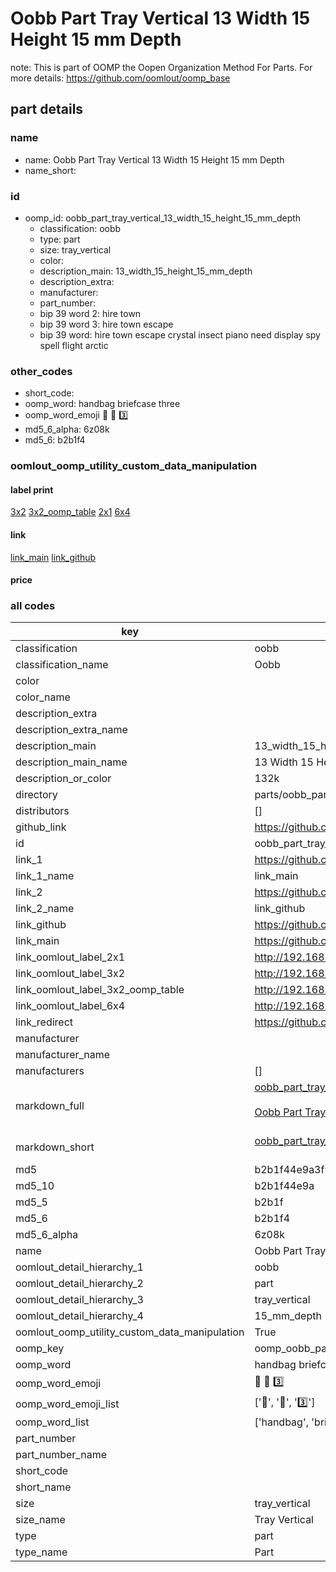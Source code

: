 # Oobb Part Tray Vertical 13 Width 15 Height 15 mm Depth  

note: This is part of OOMP the Oopen Organization Method For Parts. For more details: https://github.com/oomlout/oomp_base

##  part details
  







### name
* name: Oobb Part Tray Vertical 13 Width 15 Height 15 mm Depth
* name_short: 
### id
* oomp_id: oobb_part_tray_vertical_13_width_15_height_15_mm_depth
  * classification: oobb
  * type: part
  * size: tray_vertical
  * color: 
  * description_main: 13_width_15_height_15_mm_depth
  * description_extra: 
  * manufacturer: 
  * part_number: 
  * bip 39 word 2: hire town
  * bip 39 word 3: hire town escape
  * bip 39 word: hire town escape crystal insect piano need display spy spell flight arctic

### other_codes
* short_code: 
* oomp_word: handbag briefcase three
* oomp_word_emoji :handbag: :briefcase: :three:
* md5_6_alpha: 6z08k
* md5_6: b2b1f4






### oomlout_oomp_utility_custom_data_manipulation
#### label print
[3x2](http://192.168.1.245:1112/?label=oomp%206z08k)
[3x2_oomp_table](http://192.168.1.108:1112/?label=oomp%206z08k)
[2x1](http://192.168.1.242:1112/?label=oomp%206z08k)
[6x4](http://192.168.1.55:1112/?label=oomp%206z08k)    

#### link

[link_main](https://github.com/oomlout/oomlout_oomp_version_1_messy/tree/main/parts/oobb_part_tray_vertical_13_width_15_height_15_mm_depth) [link_github](https://github.com/oomlout/oomlout_oomp_version_1_messy/tree/main/parts/oobb_part_tray_vertical_13_width_15_height_15_mm_depth)                             

#### price







### all codes 
| key | value |  
| --- | --- |  
| classification | oobb |  
| classification_name | Oobb |  
| color |  |  
| color_name |  |  
| description_extra |  |  
| description_extra_name |  |  
| description_main | 13_width_15_height_15_mm_depth |  
| description_main_name | 13 Width 15 Height 15 mm Depth |  
| description_or_color | 132k |  
| directory | parts/oobb_part_tray_vertical_13_width_15_height_15_mm_depth |  
| distributors | [] |  
| github_link | https://github.com/oomlout/oomlout_oomp_part_src/tree/main/parts/oobb_part_tray_vertical_13_width_15_height_15_mm_depth |  
| id | oobb_part_tray_vertical_13_width_15_height_15_mm_depth |  
| link_1 | https://github.com/oomlout/oomlout_oomp_version_1_messy/tree/main/parts/oobb_part_tray_vertical_13_width_15_height_15_mm_depth |  
| link_1_name | link_main |  
| link_2 | https://github.com/oomlout/oomlout_oomp_version_1_messy/tree/main/parts/oobb_part_tray_vertical_13_width_15_height_15_mm_depth |  
| link_2_name | link_github |  
| link_github | https://github.com/oomlout/oomlout_oomp_version_1_messy/tree/main/parts/oobb_part_tray_vertical_13_width_15_height_15_mm_depth |  
| link_main | https://github.com/oomlout/oomlout_oomp_version_1_messy/tree/main/parts/oobb_part_tray_vertical_13_width_15_height_15_mm_depth |  
| link_oomlout_label_2x1 | http://192.168.1.242:1112/?label=oomp%206z08k |  
| link_oomlout_label_3x2 | http://192.168.1.245:1112/?label=oomp%206z08k |  
| link_oomlout_label_3x2_oomp_table | http://192.168.1.108:1112/?label=oomp%206z08k |  
| link_oomlout_label_6x4 | http://192.168.1.55:1112/?label=oomp%206z08k |  
| link_redirect | https://github.com/oomlout/oomlout_oomp_version_1_messy/tree/main/parts/oobb_part_tray_vertical_13_width_15_height_15_mm_depth |  
| manufacturer |  |  
| manufacturer_name |  |  
| manufacturers | [] |  
| markdown_full | [oobb_part_tray_vertical_13_width_15_height_15_mm_depth](none)<br>[](none)<br>[Oobb Part Tray Vertical 13 Width 15 Height 15 Mm Depth](none)<br><br> |  
| markdown_short | [oobb_part_tray_vertical_13_width_15_height_15_mm_depth](none)<br><br> |  
| md5 | b2b1f44e9a3f927a903a83549a399360 |  
| md5_10 | b2b1f44e9a |  
| md5_5 | b2b1f |  
| md5_6 | b2b1f4 |  
| md5_6_alpha | 6z08k |  
| name | Oobb Part Tray Vertical 13 Width 15 Height 15 mm Depth |  
| oomlout_detail_hierarchy_1 | oobb |  
| oomlout_detail_hierarchy_2 | part |  
| oomlout_detail_hierarchy_3 | tray_vertical |  
| oomlout_detail_hierarchy_4 | 15_mm_depth |  
| oomlout_oomp_utility_custom_data_manipulation | True |  
| oomp_key | oomp_oobb_part_tray_vertical_13_width_15_height_15_mm_depth |  
| oomp_word | handbag briefcase three |  
| oomp_word_emoji | :handbag: :briefcase: :three: |  
| oomp_word_emoji_list | [':handbag:', ':briefcase:', ':three:'] |  
| oomp_word_list | ['handbag', 'briefcase', 'three'] |  
| part_number |  |  
| part_number_name |  |  
| short_code |  |  
| short_name |  |  
| size | tray_vertical |  
| size_name | Tray Vertical |  
| type | part |  
| type_name | Part |  

